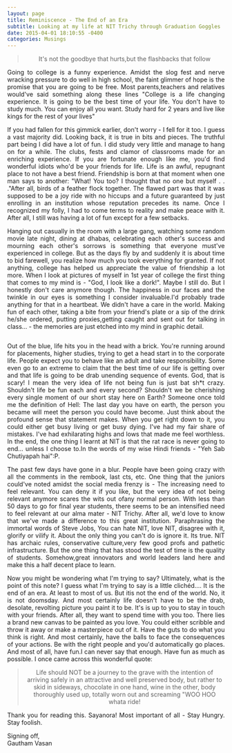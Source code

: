 ```yaml
---
layout: page
title: Reminiscence - The End of an Era
subtitle: Looking at my life at NIT Trichy through Graduation Goggles
date: 2015-04-01 18:10:55 -0400
categories: Musings
---
```


<center><blockquote>It's not the goodbye that hurts,but the flashbacks that follow</blockquote></center>

<p align="justify">Going to college is a funny experience. Amidst the slog fest and nerve wracking pressure to do well in high school, the faint glimmer of hope is the promise that you are going to be free. Most parents,teachers and relatives would've said something along these lines "College is a life changing experience. It is going to be the best time of your life. You don't have to study much. You can enjoy all you want. Study hard for 2 years and live like kings for the rest of your lives"</p>


<p align="justify">If you had fallen for this gimmick earlier, don't worry - I fell for it too. I guess a vast majority did. Looking back, it is true in bits and pieces. The truthful part being I did have a lot of fun. I did study very little and manage to hang on for a while. The clubs, fests and clamor of classrooms made for an enriching experience. If you are fortunate enough like me,  you'd find wonderful idiots who'd be your friends for life. Life is an awful, repugnant place to not have a best friend. Friendship is born at that moment when one man says to another: "What! You too? I thought that no one but myself . . ."After all, birds of a feather flock together. The flawed part was that it was supposed to be a joy ride with no hiccups and a future guaranteed by just enrolling in an institution whose reputation precedes its name. Once I recognized my folly, I had to come terms to reality and make peace with it. After all, I still was having a lot of fun except for a few setbacks.</p>

<p align="justify">Hanging out casually in the room with a large gang, watching some random movie late night, dining at dhabas, celebrating each other's success and mourning each other's sorrows is something that everyone must've experienced in college. But as the days fly by and suddenly it is about time to bid farewell, you realize how much you took everything for granted. If not anything, college has helped us appreciate the value of friendship a lot more. When I look at pictures of myself in 1st year of college the first thing that comes to my mind is - "God, I look like a dork!". Maybe I still do. But I honestly don't care anymore though. The happiness in our faces and the twinkle in our eyes is something I consider invaluable.I'd probably trade anything for that in a heartbeat. We didn't have a care in the world. Making fun of each other, taking a bite from your friend's plate or a sip of the drink he/she ordered, putting proxies,getting caught and sent out for talking in class... - the memories are just etched into my mind in graphic detail. </p>

<span class="image main"><img src="http://1.bp.blogspot.com/-TfuNoUcUmJc/TcU2K5tetvI/AAAAAAAABSg/efjpkMwfswU/s1600/AdBlock+of+NIT+Trichy.jpg" alt="" /></span>

<p align="justify"> Out of the blue, life hits you in the head with a brick. You're running around for placements, higher studies, trying to get a head start in to the corporate life. People expect you to behave like an adult and take responsibility. Some even go to an extreme to claim that the best time of our life is getting over and that life is going to be drab unending sequence of events. God, that is scary! I mean the very idea of life not being fun is just bat sh*t crazy. Shouldn't life be fun each and every second? Shouldn't we be cherishing every single moment of our short stay here on Earth? Someone once told me the definition of Hell: The last day you have on earth, the person you became will meet the person you could have become. Just think about the profound sense that statement makes. When you get right down to it, you could either get busy living or get busy dying. I've had my fair share of mistakes. I've had exhilarating highs and lows that made me feel worthless. In the end, the one thing I learnt at NIT is that the rat race is never going to end... unless I choose to.In the words of my wise Hindi friends - "Yeh Sab Chutiyapah hai":P. </p>

<p align="justify"> The past few days have gone in a blur. People have been going crazy with all the comments in the rembook, last cts, etc. One thing that the juniors could've noted amidst the social media frenzy is - The increasing need to feel relevant. You can deny it if you like, but the very idea of not being relevant anymore scares the wits out ofany normal person. With less than 50 days to go for final year students, there seems to be an intensified need to feel relevant at our alma mater - NIT Trichy. After all, we'd love to know that we've made a difference to this great institution. Paraphrasing the immortal words of Steve Jobs, You can hate NIT, love NIT, disagree with it, glorify or vilify it. About the only thing you can't do is ignore it. Its true. NIT has archaic rules, conservative culture,very few good profs and pathetic infrastructure. But the one thing that has stood the test of time is the quality of students. Somehow,great innovators and world leaders land here and make this a half decent place to learn.  </p>

<p align="justify"> Now you might be wondering what I'm trying to say? Ultimately, what is the point of this note? I guess what I'm trying to say is a little clichéd.... It is the end of an era. At least to most of us. But itis not the end of the world. No, it is not doomsday. And most certainly life doesn't have to be the drab, desolate, revolting picture you paint it to be. It's is up to you to stay in touch with your friends. After all, they want to spend time with you too. There lies a brand new canvas to be painted as you love. You could either scribble and throw it away or make a masterpiece out of it. Have the guts to do what you think is right. And most certainly, have the balls to face the consequences of your actions.  Be with the right people and you'd automatically go places. And most of all, have fun.I can never say that enough. Have fun as much as possible. I once came across this wonderful quote: </p>

<center><blockquote>Life should NOT be a journey to the grave with the intention of arriving safely in an attractive and well preserved body, but rather to skid in sideways, chocolate in one hand, wine in the other, body thoroughly used up, totally worn out and screaming "WOO HOO whata ride!</blockquote></center>

<p align="justify"> Thank you for reading this. Sayanora! Most important of all - Stay Hungry. Stay foolish.  
<p> Signing off, <br>
    Gautham Vasan  </p>  